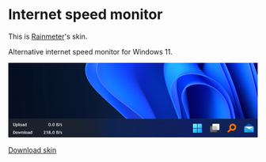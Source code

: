 # Internet speed monitor

This is [Rainmeter](https://www.rainmeter.net/)'s skin.

Alternative internet speed monitor for Windows 11.

![Internet speed monitor](/screenshot.png?raw=true "sample")

[Download skin](https://raw.githubusercontent.com/saandhikaa/internet-speed-monitor/main/Internet%20speed%20monitor_1.0.rmskin)
